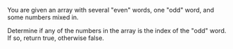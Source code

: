 You are given an array with several "even" words, one "odd" word, and some numbers mixed in.

Determine if any of the numbers in the array is the index of the "odd" word. If so, return true, otherwise false.
